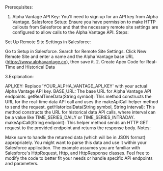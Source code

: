Prerequisites:

1. Alpha Vantage API Key: You'll need to sign up for an API key from Alpha Vantage.
Salesforce Setup: Ensure you have permission to make HTTP callouts from Salesforce and that the necessary remote site settings are configured to allow calls to the Alpha Vantage API.
Steps:

Set Up Remote Site Settings in Salesforce:

Go to Setup in Salesforce.
Search for Remote Site Settings.
Click New Remote Site and enter a name and the Alpha Vantage base URL (https://www.alphavantage.co), then save it.
2. Create Apex Code for Real-Time and Historical Data

3.Explanation:

API_KEY: Replace 'YOUR_ALPHA_VANTAGE_API_KEY' with your actual Alpha Vantage API key.
BASE_URL: The base URL for Alpha Vantage API endpoints.
getRealTimeData(String symbol): This method constructs the URL for the real-time data API call and uses the makeApiCall helper method to send the request.
getHistoricalData(String symbol, String interval): This method constructs the URL for historical data API calls, where interval can be a value like TIME_SERIES_DAILY or TIME_SERIES_INTRADAY.
makeApiCall(String endpoint): This helper method sends an HTTP GET request to the provided endpoint and returns the response body.
Notes:

Make sure to handle the returned data (which will be in JSON format) appropriately. You might want to parse this data and use it within your Salesforce application.
The example assumes you are familiar with Salesforce's HttpRequest, Http, and HttpResponse classes.
Feel free to modify the code to better fit your needs or handle specific API endpoints and parameters.
